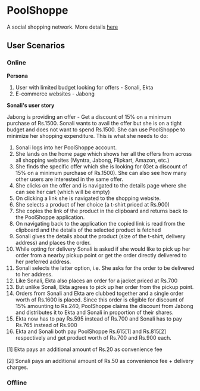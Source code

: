 # PoolShoppe
A social shopping network. More details [here](https://wth-sap.hackerearth.com/sprints/what-the-hack/dashboard/DanglingPointers/idea/)

## User Scenarios
### Online
**Persona**

1. User with limited budget looking for offers - Sonali, Ekta
2. E-commerce websites - Jabong

**Sonali's user story**

Jabong is providing an offer - Get a discount of 15% on a minimum purchase of Rs.1500. Sonali wants to avail the offer but she is on a tight budget and does not want to spend Rs.1500. She can use PoolShoppe to minimize her shopping expenditure. This is what she needs to
do:

1. Sonali logs into her PoolShoppe account.
2. She lands on the home page which shows her all the offers from across all shopping websites (Myntra, Jabong, Flipkart, Amazon, etc.)
3. She finds the specific offer which she is looking for (Get a discount of 15% on a minimum purchase of Rs.1500). She can also see how many other users are interested in the same offer.
4. She clicks on the offer and is navigated to the details page where she can see her cart (which will be empty)
5. On clicking a link she is navigated to the shopping website.
6. She selects a product of her choice (a t-shirt priced at Rs.900)
7. She copies the link of the product in the clipboard and returns back to the PoolShoppe application.
8. On navigating back to the application the copied link is read from the clipboard and the details of the selected product is fetched
9. Sonali gives the details about the product (size of the t-shirt, delivery address) and places the order.
10. While opting for delivery Sonali is asked if she would like to pick up her order from a nearby pickup point or get the order directly delivered to her preferred address.
11. Sonali selects the latter option, i.e. She asks for the order to be delivered to her address.
12. Like Sonali, Ekta also places an order for a jacket priced at Rs.700
13. But unlike Sonali, Ekta agrees to pick up her order from the pickup point.
14. Orders from Sonali and Ekta are clubbed together and a single order worth of Rs.1600 is placed. Since this order is eligible for discount of 15% amounting to Rs.240, PoolShoppe claims the discount from Jabong and distributes it to Ekta and Sonali in proportion of their shares.
15. Ekta now has to pay Rs.595 instead of Rs.700 and Sonali has to pay Rs.765 instead of Rs.900
16. Ekta and Sonali both pay PoolShoppe Rs.615[1] and Rs.815[2] respectively and get product worth of Rs.700 and Rs.900 each.

[1] Ekta pays an additional amount of Rs.20 as convenience fee

[2] Sonali pays an additional amount of Rs.50 as convenience fee + delivery charges.

### Offline
